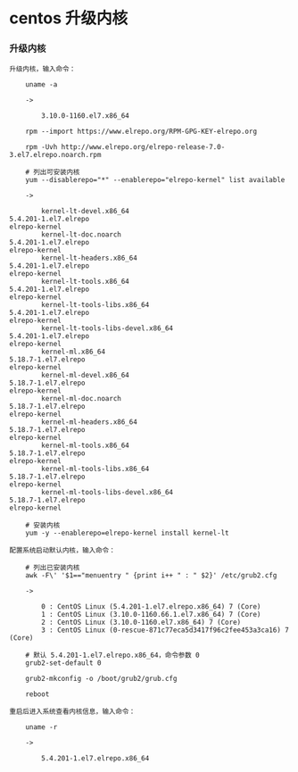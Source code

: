 
# centos 升级内核

### 升级内核

    升级内核，输入命令：

        uname -a

        ->

            3.10.0-1160.el7.x86_64

        rpm --import https://www.elrepo.org/RPM-GPG-KEY-elrepo.org

        rpm -Uvh http://www.elrepo.org/elrepo-release-7.0-3.el7.elrepo.noarch.rpm

        # 列出可安装内核
        yum --disablerepo="*" --enablerepo="elrepo-kernel" list available

        ->

            kernel-lt-devel.x86_64                                                                 5.4.201-1.el7.elrepo                                                      elrepo-kernel
            kernel-lt-doc.noarch                                                                   5.4.201-1.el7.elrepo                                                      elrepo-kernel
            kernel-lt-headers.x86_64                                                               5.4.201-1.el7.elrepo                                                      elrepo-kernel
            kernel-lt-tools.x86_64                                                                 5.4.201-1.el7.elrepo                                                      elrepo-kernel
            kernel-lt-tools-libs.x86_64                                                            5.4.201-1.el7.elrepo                                                      elrepo-kernel
            kernel-lt-tools-libs-devel.x86_64                                                      5.4.201-1.el7.elrepo                                                      elrepo-kernel
            kernel-ml.x86_64                                                                       5.18.7-1.el7.elrepo                                                       elrepo-kernel
            kernel-ml-devel.x86_64                                                                 5.18.7-1.el7.elrepo                                                       elrepo-kernel
            kernel-ml-doc.noarch                                                                   5.18.7-1.el7.elrepo                                                       elrepo-kernel
            kernel-ml-headers.x86_64                                                               5.18.7-1.el7.elrepo                                                       elrepo-kernel
            kernel-ml-tools.x86_64                                                                 5.18.7-1.el7.elrepo                                                       elrepo-kernel
            kernel-ml-tools-libs.x86_64                                                            5.18.7-1.el7.elrepo                                                       elrepo-kernel
            kernel-ml-tools-libs-devel.x86_64                                                      5.18.7-1.el7.elrepo                                                       elrepo-kernel

        # 安装内核
        yum -y --enablerepo=elrepo-kernel install kernel-lt

    配置系统启动默认内核，输入命令：

        # 列出已安装内核
        awk -F\' '$1=="menuentry " {print i++ " : " $2}' /etc/grub2.cfg

        ->

            0 : CentOS Linux (5.4.201-1.el7.elrepo.x86_64) 7 (Core)
            1 : CentOS Linux (3.10.0-1160.66.1.el7.x86_64) 7 (Core)
            2 : CentOS Linux (3.10.0-1160.el7.x86_64) 7 (Core)
            3 : CentOS Linux (0-rescue-871c77eca5d3417f96c2fee453a3ca16) 7 (Core)

        # 默认 5.4.201-1.el7.elrepo.x86_64，命令参数 0
        grub2-set-default 0

        grub2-mkconfig -o /boot/grub2/grub.cfg

        reboot

    重启后进入系统查看内核信息，输入命令：

        uname -r

        ->

            5.4.201-1.el7.elrepo.x86_64
